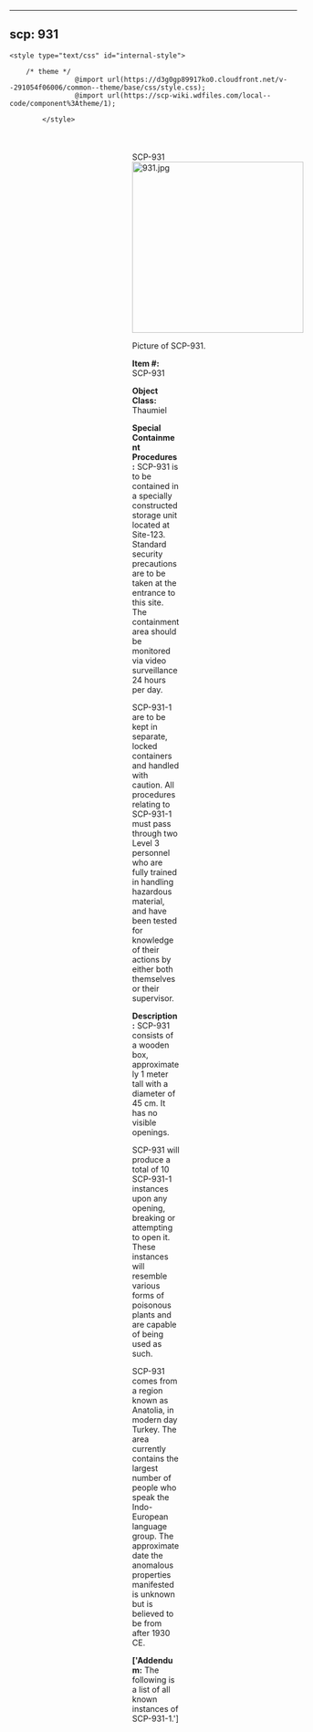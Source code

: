 
---
scp: 931
---

<head>
    <title>931 - SCP Foundation</title>
    
    <style type="text/css" id="internal-style">
                
        /* theme */
                    @import url(https://d3g0gp89917ko0.cloudfront.net/v--291054f06006/common--theme/base/css/style.css);
                    @import url(https://scp-wiki.wdfiles.com/local--code/component%3Atheme/1);
            
            </style>
<style>
iframe.scpnet-interwiki-frame { height: 0; }
</style>

</head>

<div id="main-content" style="margin: 50px 206px 20px 215px;">
<div id="action-area-top"></div>
<div id="page-title">SCP-931</div>
<div id="page-content">
<div style="text-align: right;"></div>
<div class="scp-image-block block-right" style="width:300px;"><img src="https://raw.githubusercontent.com/lucmaki/this-scp-does-not-exist/main/imgs/931.png" style="width:300px;" alt="931.jpg" class="image">
<div class="scp-image-caption" style="width:300px;">
<p>Picture of SCP-931.</p>
</div>
</div>
<p><strong>Item #:</strong> SCP-931</p>
<p><strong>Object Class:</strong> Thaumiel</p>
<p><strong>Special Containment Procedures:</strong> SCP-931 is to be contained in a specially constructed storage unit located at Site-123. Standard security precautions are to be taken at the entrance to this site. The containment area should be monitored via video surveillance 24 hours per day.</p><p>SCP-931-1 are to be kept in separate, locked containers and handled with caution. All procedures relating to SCP-931-1 must pass through two Level 3 personnel who are fully trained in handling hazardous material, and have been tested for knowledge of their actions by either both themselves or their supervisor.</p>
<p><strong>Description:</strong> SCP-931 consists of a wooden box, approximately 1 meter tall with a diameter of 45 cm. It has no visible openings.</p><p>SCP-931 will produce a total of 10 SCP-931-1 instances upon any opening, breaking or attempting to open it. These instances will resemble various forms of poisonous plants and are capable of being used as such.</p><p>SCP-931 comes from a region known as Anatolia, in modern day Turkey. The area currently contains the largest number of people who speak the Indo-European language group. The approximate date the anomalous properties manifested is unknown but is believed to be from after 1930 CE.</p>
<p> <strong>['Addendum:</strong> The following is a list of all known instances of SCP-931-1.']</p>

<div class="footer-wikiwalk-nav">
<div style="text-align: center;">
</div>
</div>
</div>
</div>
</div>